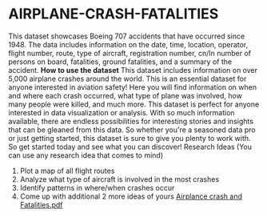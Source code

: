 # AIRPLANE-CRASH-FATALITIES
This dataset showcases Boeing 707 accidents that have occurred since 1948. The data includes information on the date, time, location, operator, flight number, route, type of aircraft, registration number, cn/In number of persons on board, fatalities, ground fatalities, and a summary of the accident.
**How to use the dataset**
This dataset includes information on over 5,000 airplane crashes around the world.
This is an essential dataset for anyone interested in aviation safety! Here you will find information on when and where each
crash occurred, what type of plane was involved, how many people were killed, and much more.
This dataset is perfect for anyone interested in data visualization or analysis. With so much information available, there are
endless possibilities for interesting stories and insights that can be gleaned from this data.
So whether you're a seasoned data pro or just getting started, this dataset is sure to give you plenty to work with. So get started
today and see what you can discover!
Research Ideas (You can use any research idea that comes to mind)
1. Plot a map of all flight routes
2. Analyze what type of aircraft is involved in the most crashes
3. Identify patterns in where/when crashes occur
4. Come up with additional 2 more ideas of yours
[Airplance crash and Fatalities.pdf](https://github.com/user-attachments/files/19158939/Airplance.crash.and.Fatalities.pdf)
